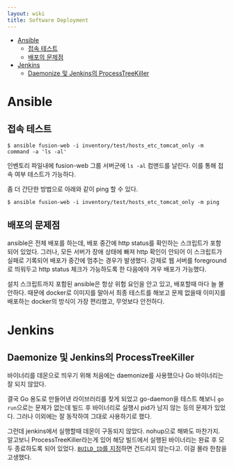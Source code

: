 ```yaml
---
layout: wiki 
title: Software Deployment
---
```


<!-- TOC -->

- [Ansible](#ansible)
    - [접속 테스트](#접속-테스트)
    - [배포의 문제점](#배포의-문제점)
- [Jenkins](#jenkins)
    - [Daemonize 및 Jenkins의 ProcessTreeKiller](#daemonize-및-jenkins의-processtreekiller)

<!-- /TOC -->

# Ansible
## 접속 테스트
```
$ ansible fusion-web -i inventory/test/hosts_etc_tomcat_only -m command -a 'ls -al'
```

인벤토리 파일내에 fusion-web 그룹 서버군에 `ls -al` 컴맨드를 날린다. 이를 통해 접속 여부 테스트가 가능하다.

좀 더 간단한 방법으로 아래와 같이 ping 할 수 있다.

```
$ ansible fusion-web -i inventory/test/hosts_etc_tomcat_only -m ping
```

## 배포의 문제점
ansible은 전체 배포를 하는데, 배포 중간에 http status를 확인하는 스크립트가 포함되어 있었다. 그러나, 모든 서버가 장애 상태에 빠져 http 확인이 안되어 이 스크립트가 실패로 기록되어 배포가 중간에 멈추는 경우가 발생했다. 강제로 웹 서버를 foreground로 띄워두고 http status 체크가 가능하도록 한 다음에야 겨우 배포가 가능했다.

설치 스크립트까지 포함된 ansible은 항상 위험 요인을 안고 있고, 배포할때 마다 늘 불안하다. 때문에 docker로 이미지를 말아서 최종 테스트를 해보고 문제 없을때 이미지를 배포하는 docker의 방식이 가장 편리했고, 무엇보다 안전하다.

# Jenkins
## Daemonize 및 Jenkins의 ProcessTreeKiller
바이너리를 데몬으로 띄우기 위해 처음에는 daemonize를 사용했으나 Go 바이너리는 잘 되지 않았다.

결국 Go 용도로 만들어낸 라이브러리를 찾게 되었고 go-daemon을 테스트 해보니 `go run`으로는 문제가 없는데 빌드 후 바이너리로 실행시 pid가 남지 않는 등의 문제가 있었다. 그러나 이외에는 잘 동작하여 그대로 사용하기로 했다.

그런데 jenkins에서 실행할때 데몬이 구동되지 않았다. nohup으로 해봐도 마찬가지. 알고보니 ProcessTreeKiller라는게 있어 해당 빌드에서 실행된 바이너리는 완료 후 모두 종료하도록 되어 있었다. [`BUILD_ID`를 지정](https://stackoverflow.com/a/37161006/3513266)하면 건드리지 않는다고. 이걸 몰라 한참을 고생했다.